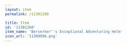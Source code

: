 ```yaml
---
layout: item
permalink: /11301260

title: Item
id: '11301260'
item_name: 'Berserker''s Exceptional Adventuring Helm'
icon_url: '11309996.png'
---
```

